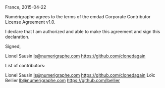 France, 2015-04-22

Numérigraphe agrees to the terms of the emdad Corporate Contributor License
Agreement v1.0.

I declare that I am authorized and able to make this agreement and sign this
declaration.

Signed,

Lionel Sausin ls@numerigraphe.com https://github.com/clonedagain

List of contributors:

Lionel Sausin ls@numerigraphe.com https://github.com/clonedagain
Loïc Bellier lb@numerigraphe.com https://github.com/lbellier

